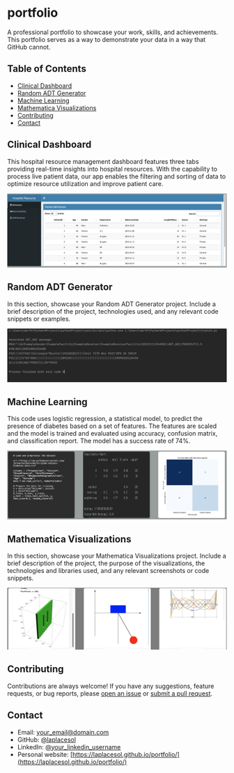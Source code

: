 # portfolio

A professional portfolio to showcase your work, skills, and achievements. This portfolio serves as a way to demonstrate your data in a way that GitHub cannot.



## Table of Contents

- [Clinical Dashboard](#clinical-dashboard)
- [Random ADT Generator](#random-adt-generator)
- [Machine Learning](#machine-learning)
- [Mathematica Visualizations](#mathematica-visualizations)
- [Contributing](#contributing)
- [Contact](#contact)

## Clinical Dashboard

This hospital resource management dashboard features three tabs providing real-time insights into hospital resources. With the capability to process live patient data, our app enables the filtering and sorting of data to optimize resource utilization and improve patient care.

![](images/ClinicalDashboard.png)

## Random ADT Generator

In this section, showcase your Random ADT Generator project. Include a brief description of the project, technologies used, and any relevant code snippets or examples.

![](images/ADTGen.png)

## Machine Learning

This code uses logistic regression, a statistical model, to predict the presence of diabetes based on a set of features. The features are scaled and the model is trained and evaluated using accuracy, confusion matrix, and classification report. The model has a success rate of 74%.

![](images/MachineLearning.png)

## Mathematica Visualizations

In this section, showcase your Mathematica Visualizations project. Include a brief description of the project, the purpose of the visualizations, the technologies and libraries used, and any relevant screenshots or code snippets.

![](images/Mathematica.png)

## Contributing

Contributions are always welcome! If you have any suggestions, feature requests, or bug reports, please [open an issue](https://github.com/your_username/professional-portfolio/issues) or [submit a pull request](https://github.com/your_username/professional-portfolio/pulls).



## Contact

- Email: your_email@domain.com
- GitHub: [@laplacesol](https://github.com/laplacesol)
- LinkedIn: [@your_linkedin_username](https://www.linkedin.com/in/your_linkedin_username/)
- Personal website: [https://laplacesol.github.io/portfolio/](https://laplacesol.github.io/portfolio/)
